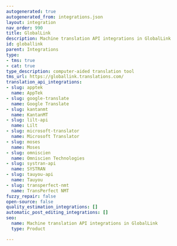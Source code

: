 ```yaml
---
autogenerated: true
autogenerated_from: integrations.json
layout: integration
nav_order: 990
title: GlobalLink
description: Machine translation API integrations in GlobalLink
id: globallink
parent: Integrations
type:
- tms: true
- cat: true
type_description: computer-aided translation tool
tms_url: https://globallink.translations.com/
translation_api_integrations:
- slug: apptek
  name: AppTek
- slug: google-translate
  name: Google Translate
- slug: kantanmt
  name: KantanMT
- slug: lilt-api
  name: Lilt
- slug: microsoft-translator
  name: Microsoft Translator
- slug: moses
  name: Moses
- slug: omniscien
  name: Omniscien Technologies
- slug: systran-api
  name: SYSTRAN
- slug: tauyou-api
  name: Tauyou
- slug: transperfect-nmt
  name: TransPerfect NMT
fuzzy_repair: false
open-source: false
quality_estimation_integrations: []
automatic_post_editing_integrations: []
seo:
  name: Machine translation API integrations in GlobalLink
  type: Product

---
```


